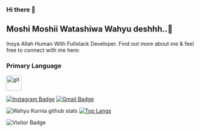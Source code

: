 ### Hi there 👋

## Moshi Moshii Watashiwa Wahyu deshhh..👋

Insya Allah Human With Fullstack Developer. Find out more about me & feel free to connect with me here:

<h3 align="left">Primary Language</h3>
<p align="left"> 
  <a href="https://reactjs.org/" target="_blank"> <img src="https://www.vectorlogo.zone/logos/reactjs/reactjs-ar21.svg" alt="git" width="40" height="40"/> </a> 
</p>

[![Instagram Badge](https://img.shields.io/badge/-_wahyukurnia-ff69b4?style=flat-square&logo=instagram&logoColor=white&link=https://instagram.com/_wahyukurnia/)](https://instagram.com/_wahyukurnia)
[![Gmail Badge](https://img.shields.io/badge/-wahyukurnia321123@gmail.com-c14438?style=flat-square&logo=Gmail&logoColor=blue&link=mailto:wahyukurnia321123@gmail.com)](mailto:wahyukurnia321123@gmail.com)

![Wahyu Kurnia github stats](https://github-readme-stats.vercel.app/api?username=wahyukurniaa&show_icons=true&theme=react) [![Top Langs](https://github-readme-stats.vercel.app/api/top-langs/?username=wahyukurniaa&layout=compact)](https://github.com/wahyukurniaa/github-readme-stats) 

![Visitor Badge](https://visitor-badge.laobi.icu/badge?page_id=wahyukurniaa)
